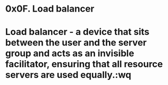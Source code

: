 # 0x0F. Load balancer

# Load balancer - a device that sits between the user and the server group and acts as an invisible facilitator, ensuring that all resource servers are used equally.:wq

